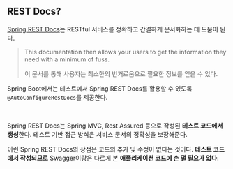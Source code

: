 ## REST Docs?

[Spring REST Docs](https://spring.io/projects/spring-restdocs)는 RESTful 서비스를 정확하고 간결하게 문서화하는 데 도움이 된다.

>This documentation then allows your users to get the information they need with a minimum of fuss.
>
>이 문서를 통해 사용자는 최소한의 번거로움으로 필요한 정보를 얻을 수 있다.

Spring Boot에서는 테스트에서 Spring REST Docs를 활용할 수 있도록 `@AutoConfigureRestDocs`를 제공한다.

<br>

Spring REST Docs는 Spring MVC, Rest Assured 등으로 작성된 **테스트 코드에서 생성**한다. 테스트 기반 접근 방식은 서비스 문서의 정확성을 보장해준다. 

이런 Spring REST Docs의 장점은 코드의 추가 및 수정이 없다는 것이다. **테스트 코드에서 작성되므로** Swagger이랑은 다르게 본 **애플리케이션 코드에 손 댈 필요가 없다**.